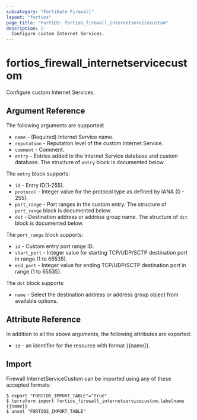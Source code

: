 ```yaml
---
subcategory: "FortiGate Firewall"
layout: "fortios"
page_title: "FortiOS: fortios_firewall_internetservicecustom"
description: |-
  Configure custom Internet Services.
---
```


# fortios_firewall_internetservicecustom
Configure custom Internet Services.

## Argument Reference

The following arguments are supported:

* `name` - (Required) Internet Service name.
* `reputation` - Reputation level of the custom Internet Service.
* `comment` - Comment.
* `entry` - Entries added to the Internet Service database and custom database. The structure of `entry` block is documented below.

The `entry` block supports:

* `id` - Entry ID(1-255).
* `protocol` - Integer value for the protocol type as defined by IANA (0 - 255).
* `port_range` - Port ranges in the custom entry. The structure of `port_range` block is documented below.
* `dst` - Destination address or address group name. The structure of `dst` block is documented below.

The `port_range` block supports:

* `id` - Custom entry port range ID.
* `start_port` - Integer value for starting TCP/UDP/SCTP destination port in range (1 to 65535).
* `end_port` - Integer value for ending TCP/UDP/SCTP destination port in range (1 to 65535).

The `dst` block supports:

* `name` - Select the destination address or address group object from available options.


## Attribute Reference

In addition to all the above arguments, the following attributes are exported:
* `id` - an identifier for the resource with format {{name}}.

## Import

Firewall InternetServiceCustom can be imported using any of these accepted formats:
```
$ export "FORTIOS_IMPORT_TABLE"="true"
$ terraform import fortios_firewall_internetservicecustom.labelname {{name}}
$ unset "FORTIOS_IMPORT_TABLE"
```

